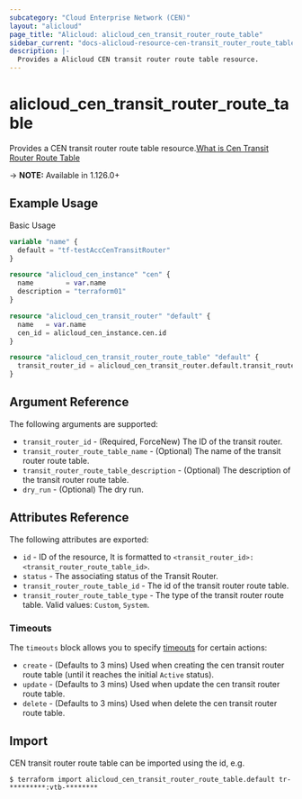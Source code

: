 ```yaml
---
subcategory: "Cloud Enterprise Network (CEN)"
layout: "alicloud"
page_title: "Alicloud: alicloud_cen_transit_router_route_table"
sidebar_current: "docs-alicloud-resource-cen-transit_router_route_table"
description: |-
  Provides a Alicloud CEN transit router route table resource.
---
```


# alicloud\_cen_transit_router_route_table

Provides a CEN transit router route table resource.[What is Cen Transit Router Route Table](https://help.aliyun.com/document_detail/261233.html)

-> **NOTE:** Available in 1.126.0+

## Example Usage

Basic Usage

```terraform
variable "name" {
  default = "tf-testAccCenTransitRouter"
}

resource "alicloud_cen_instance" "cen" {
  name        = var.name
  description = "terraform01"
}

resource "alicloud_cen_transit_router" "default" {
  name   = var.name
  cen_id = alicloud_cen_instance.cen.id
}

resource "alicloud_cen_transit_router_route_table" "default" {
  transit_router_id = alicloud_cen_transit_router.default.transit_router_id
}
```
## Argument Reference

The following arguments are supported:

* `transit_router_id` - (Required, ForceNew) The ID of the transit router.
* `transit_router_route_table_name` - (Optional) The name of the transit router route table.
* `transit_router_route_table_description` - (Optional) The description of the transit router route table.
* `dry_run` - (Optional) The dry run.

## Attributes Reference

The following attributes are exported:

* `id` - ID of the resource, It is formatted to `<transit_router_id>:<transit_router_route_table_id>`.
* `status` - The associating status of the Transit Router.
* `transit_router_route_table_id` - The id of the transit router route table.
* `transit_router_route_table_type` - The type of the transit router route table. Valid values: `Custom`, `System`.

### Timeouts

The `timeouts` block allows you to specify [timeouts](https://www.terraform.io/docs/configuration-0-11/resources.html#timeouts) for certain actions:

* `create` - (Defaults to 3 mins) Used when creating the cen transit router route table (until it reaches the initial `Active` status).
* `update` - (Defaults to 3 mins) Used when update the cen transit router route table.
* `delete` - (Defaults to 3 mins) Used when delete the cen transit router route table.

## Import

CEN transit router route table  can be imported using the id, e.g.

```
$ terraform import alicloud_cen_transit_router_route_table.default tr-*********:vtb-********
```
